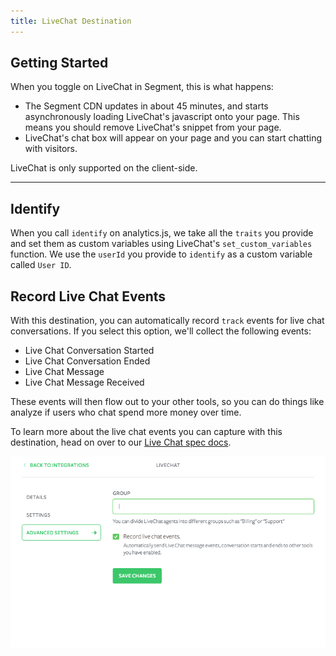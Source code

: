 ```yaml
---
title: LiveChat Destination
---
```


## Getting Started

When you toggle on LiveChat in Segment, this is what happens:

+ The Segment CDN updates in about 45 minutes, and starts asynchronously loading LiveChat's javascript onto your page. This means you should remove LiveChat's snippet from your page.
+ LiveChat's chat box will appear on your page and you can start chatting with visitors.

LiveChat is only supported on the client-side.

- - -

## Identify

When you call `identify` on analytics.js, we take all the `traits` you provide and set them as custom variables using LiveChat's `set_custom_variables` function. We use the `userId` you provide to `identify` as a custom variable called `User ID`.

## Record Live Chat Events

With this destination, you can automatically record `track` events for live chat conversations. If you select this option, we'll collect the following events:
* Live Chat Conversation Started
* Live Chat Conversation Ended
* Live Chat Message
* Live Chat Message Received

These events will then flow out to your other tools, so you can do things like analyze if users who chat spend more money over time.

To learn more about the live chat events you can capture with this destination, head on over to our [Live Chat spec docs](/docs/connections/spec/live-chat/).

![Turn on LiveChat](Images/livechaton.png)
